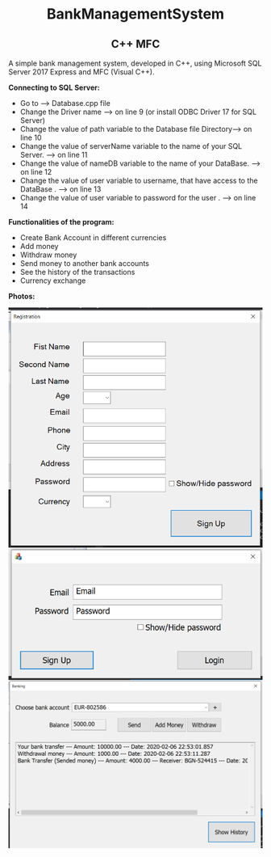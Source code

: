 <h1 align = "center"> BankManagementSystem </h1>
<h2 align = "center"> C++ MFC </h2>

A simple bank management system, developed in C++, using Microsoft SQL Server 2017 Express and MFC (Visual C++).

<b> Connecting to SQL Server: </b>

  - Go to --> Database.cpp file
  - Change the Driver name --> on line 9 (or install ODBC Driver 17 for SQL Server)
  - Change the value of path variable to the Database file Directory--> on line 10
  - Change the value of serverName variable to the name of your SQL Server. --> on line 11
  - Change the value of nameDB variable to the name of your DataBase. --> on line 12
  - Change the value of user variable to username, that have access to the DataBase . --> on line 13
  - Change the value of user variable to password for the user . --> on line 14

<b> Functionalities of the program: </b>

  - Create Bank Account in different currencies
  - Add money
  - Withdraw money
  - Send money to another bank accounts
  - See the history of the transactions
  - Currency exchange
  
<b> Photos: </b>

<img align="left" src="Photos/Registration.PNG" width = 714>
<img align="left" src="Photos/Login.PNG">
<img align="left" src="Photos/Banking.PNG">


